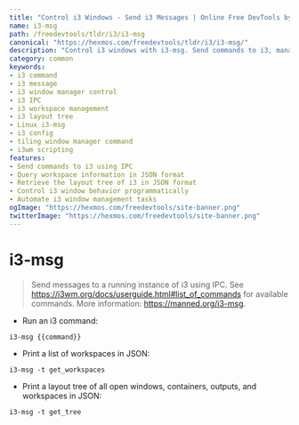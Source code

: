 ```yaml
---
title: "Control i3 Windows - Send i3 Messages | Online Free DevTools by Hexmos"
name: i3-msg
path: /freedevtools/tldr/i3/i3-msg
canonical: "https://hexmos.com/freedevtools/tldr/i3/i3-msg/"
description: "Control i3 windows with i3-msg. Send commands to i3, manage workspaces, and query layout trees. Free online tool, no registration required."
category: common
keywords:
- i3 command
- i3 message
- i3 window manager control
- i3 IPC
- i3 workspace management
- i3 layout tree
- Linux i3-msg
- i3 config
- tiling window manager command
- i3wm scripting
features:
- Send commands to i3 using IPC
- Query workspace information in JSON format
- Retrieve the layout tree of i3 in JSON format
- Control i3 window behavior programmatically
- Automate i3 window management tasks
ogImage: "https://hexmos.com/freedevtools/site-banner.png"
twitterImage: "https://hexmos.com/freedevtools/site-banner.png"
---
```


# i3-msg

> Send messages to a running instance of i3 using IPC.
> See <https://i3wm.org/docs/userguide.html#list_of_commands> for available commands.
> More information: <https://manned.org/i3-msg>.

- Run an i3 command:

`i3-msg {{command}}`

- Print a list of workspaces in JSON:

`i3-msg -t get_workspaces`

- Print a layout tree of all open windows, containers, outputs, and workspaces in JSON:

`i3-msg -t get_tree`

